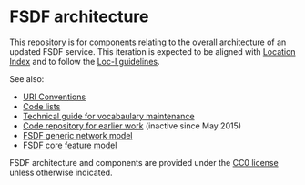 # FSDF architecture

This repository is for components relating to the overall architecture of an updated FSDF service. 
This iteration is expected to be aligned with [Location Index](https://www.ga.gov.au/locationindex/home) and to follow the [Loc-I guidelines](http://loci.cat/). 

See also:

- [URI Conventions](./uri-convention.md)
- [Code lists](./codelist.md)
- [Technical guide for vocabaulary maintenance](./vocab-maintenance.md)
- [Code repository for earlier work](https://bitbucket.csiro.au/projects/FDSF/repos/fdsf/browse) (inactive since May 2015)
- [FSDF generic network model](./network.md)
- [FSDF core feature model](./core.md)

FSDF architecture and components are provided under the [CC0 license](https://creativecommons.org/publicdomain/zero/1.0/) unless otherwise indicated. 
